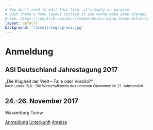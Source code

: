 ```yaml
---
# You don't need to edit this file, it's empty on purpose.
# Edit theme's home layout instead if you wanna make some changes
# See: https://jekyllrb.com/docs/themes/#overriding-theme-defaults
layout: default
background: "/assets/img/bg-asi.jpg"
---
```


<div class="u-orient-center">
    <div class="u-mt+ u-mb+">
        <div class="o-box u-bg-transparent u-text-dark u-text-center u-pl++@tablet u-pr++@tablet">
            <h1 class="u-mb0">Anmeldung</h1>
            <h2>ASI Deutschland Jahrestagung 2017</h2>
            <p class="u-text-large">„Die Klugheit der Welt – Falle oder Vorbild?“
            <br><small>nach Lukas 16,8 – Die Wirtschaftsethik des untreuen Ökonomen im 21. Jahrhundert</small></p>
            <h2 class="u-margin-bottom-none">24.-26. November 2017</h2>
            <p>Wasserburg Turow</p>
            <a href="/anmeldung/" class="c-btn c-btn--primary u-mb-">Anmeldung</a>
            <a href="/unterkunft/" class="c-btn c-btn--primary u-mb-">Unterkunft</a>
            <a href="/anreise/" class="c-btn c-btn--primary u-mb-">Anreise</a>
        </div>
    </div>
</div>
